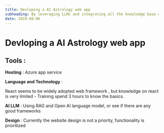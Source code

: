 ```yaml
---
title: Devloping a AI Astrology web app
subheading: By leveraging LLMs and integrating all the knowledge base on Astrology using RAGS to suggest users daily horoscopes depending on their Name, Date of Birth , Time of Birth and Place of Birth.
date: 2024-08-06
---
```


# Devloping a AI Astrology web app

## Tools :
**Hosting** : Azure app service

**Language and Technology** : 

React seems to be widely adopted web framework , but knowledge on react is very limited - Training spend 3 hours to know the basics.

**AI LLM** : Using RAG and Open AI language model, or see if there are any good frameworks

**Design** : Currently the website design is not a priority, functionality is prioritized

